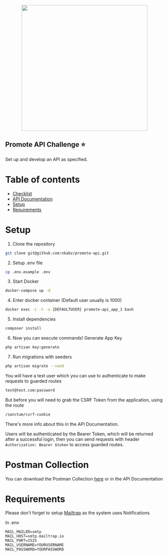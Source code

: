 <p align="center"><img src="https://i.ibb.co/MpzgQsC/Screenshot-from-2020-05-28-02-26-23.png" width="400"></p>

## Promote API Challenge :star:

Set up and develop an API as specified.

# Table of contents

* [Checklist](https://github.com/nkabz/promote-api/issues/1)
* [API Documentation](https://documenter.getpostman.com/view/11411942/SztD4SkP?version=latest) 
* [Setup](#setup)
* [Requirements](#requirements)
# Setup

1. Clone the repository

```sh
git clone git@github.com:nkabz/promote-api.git
```

2. Setup .env file

```sh
cp .env.example .env
```

3. Start Docker

```sh
docker-compose up -d
```

4. Enter docker container (Default user usually is 1000)

```sh
docker exec -i -t -u {DEFAULTUSER} promote-api_app_1 bash
```

5. Install dependencies

```sh
composer install
```

6. Now you can execute commands! Generate App Key

```sh
php artisan key:generate
```

7. Run migrations with seeders

```sh
php artisan migrate --seed
```

You will have a test user which you can use to authenticate to make requests to guarded routes

```sh
test@test.com:password
```

But before you will need to grab the CSRF Token from the application, using the route

```sh
/sanctum/csrf-cookie
```

There's more info about this in the API Documentation.


Users will be authenticated by the Bearer Token, which will be returned after a successful login, then you can send requests with header ```Authorization: Bearer $token``` to access guarded routes.

# Postman Collection

You can download the Postman Collection [here](https://github.com/nkabz/promote-api/files/4696560/Promote-API.postman_collection.zip) or in the API Documentation

# Requirements


Please don't forget to setup [Mailtrap](https://mailtrap.io/) as the system uses Notifications

In .env
```
MAIL_MAILER=smtp
MAIL_HOST=smtp.mailtrap.io
MAIL_PORT=2525
MAIL_USERNAME=YOURUSERNAME
MAIL_PASSWORD=YOURPASSWORD
```
